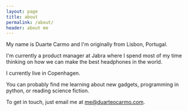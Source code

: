 ```yaml
---
layout: page
title: about
permalink: /about/
header: about me
---
```

My name is Duarte Carmo and I'm originally from Lisbon, Portugal.

I'm currently a product manager at Jabra where I spend most of my time thinking on how we can make the best headphones in the world.

I currently live in Copenhagen. 

You can probably find me learning about new gadgets, programming in python, or reading science fiction. 

To get in touch, just email me at [me@duarteocarmo.com](mailto:me@duarteocarmo.com).
